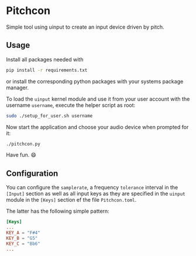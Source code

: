 # Pitchcon

Simple tool using uinput to create an input device driven by pitch.

## Usage

Install all packages needed with
```bash
pip install -r requirements.txt
```
or install the corresponding python packages with your systems package manager.

To load the `uinput` kernel module and use it from your user account with the username `username`, execute the helper script as root:
```bash
sudo ./setup_for_user.sh username
```

Now start the application and choose your audio device when prompted for it:
```bash
./pitchcon.py
```

Have fun. 😄

## Configuration

You can configure the `samplerate`, a frequency `tolerance` interval in the `[Input]` section as well as all input keys as they are specified in the `uinput` module in the `[Keys]` section ef the file `Pitchcon.toml`.

The latter has the following simple pattern:
```toml
[Keys]
...
KEY_A = "F#4"
KEY_B = "G5"
KEY_C = "Bb6"
...
```
